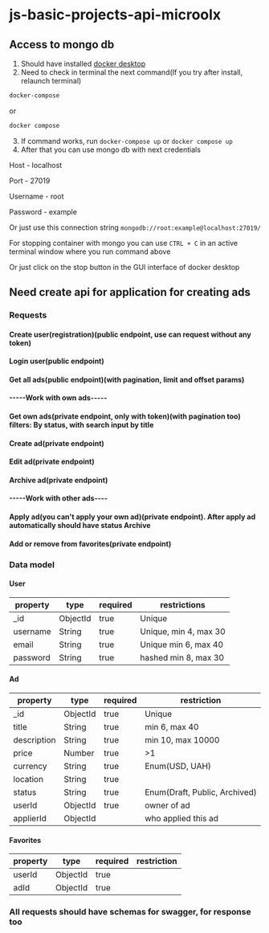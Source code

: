 # js-basic-projects-api-microolx

## Access to mongo db

1. Should have installed [docker desktop](https://www.docker.com/products/docker-desktop/)
2. Need to check in terminal the next command(If you try after install, relaunch terminal)
```bash
docker-compose
```
or
```bash
docker compose
```
3. If command works, run ```docker-compose up``` or ```docker compose up```
4. After that you can use mongo db with next credentials

Host - localhost

Port - 27019

Username - root

Password - example

Or just use this connection string
```mongodb://root:example@localhost:27019/```

For stopping container with mongo you can use ```CTRL + C``` in an active terminal window where you run command above

Or just click on the stop button in the GUI interface of docker desktop

## Need create api for application for creating ads

### Requests

#### Create user(registration)(public endpoint, use can request without any token)
#### Login user(public endpoint)
#### Get all ads(public endpoint)(with pagination, limit and offset params)

#### -----Work with own ads-----
#### Get own ads(private endpoint, only with token)(with pagination too) filters: By status, with search input by title
#### Create ad(private endpoint)
#### Edit ad(private endpoint)
#### Archive ad(private endpoint)

#### -----Work with other ads----
#### Apply ad(you can't apply your own ad)(private endpoint). After apply ad automatically should have status Archive
#### Add or remove from favorites(private endpoint)

### Data model

#### User

| property | type     | required | restrictions          |
|----------|----------|----------|-----------------------|
| _id      | ObjectId | true     | Unique                |
| username | String   | true     | Unique, min 4, max 30 |
| email    | String   | true     | Unique  min 6, max 40 |
| password | String   | true     | hashed  min 8, max 30 |

#### Ad

| property    | type     | required | restriction                   |
|-------------|----------|----------|-------------------------------|
| _id         | ObjectId | true     | Unique                        |
| title       | String   | true     | min 6, max 40                 |
| description | String   | true     | min 10, max 10000             |
| price       | Number   | true     | >1                            |
| currency    | String   | true     | Enum(USD, UAH)                |
| location    | String   | true     |                               |
| status      | String   | true     | Enum(Draft, Public, Archived) |
| userId      | ObjectId | true     | owner of ad                   |
| applierId   | ObjectId |          | who applied this ad           |

#### Favorites

| property | type     | required | restriction |
|----------|----------|----------|-------------|
| userId   | ObjectId | true     |             |
| adId     | ObjectId | true     |             |

### All requests should have schemas for swagger, for response too
